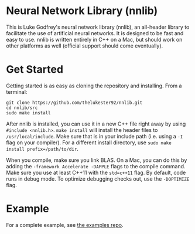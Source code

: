 # Neural Network Library (nnlib)

This is Luke Godfrey's neural network library (nnlib), an all-header library to facilitate the use of artificial neural networks.
It is designed to be fast and easy to use.
nnlib is written entirely in C++ on a Mac, but should work on other platforms as well (official support should come eventually).

# Get Started

Getting started is as easy as cloning the repository and installing. From a terminal:

	git clone https://github.com/thelukester92/nnlib.git
	cd nnlib/src
	sudo make install

After nnlib is installed, you can use it in a new C++ file right away by using `#include <nnlib.h>`.
`make install` will install the header files to `/usr/local/include`.
Make sure that is in your include path (i.e. using a `-I` flag on your compiler).
For a different install directory, use `sudo make install prefix=/path/to/dir`.

When you compile, make sure you link BLAS.
On a Mac, you can do this by adding the `-framework Accelerate -DAPPLE` flags to the compile command.
Make sure you use at least C++11 with the `std=c++11` flag.
By default, code runs in debug mode. To optimize debugging checks out, use the `-DOPTIMIZE` flag.

# Example

For a complete example, see [the examples repo](https://github.com/thelukester92/nnlib_examples).
